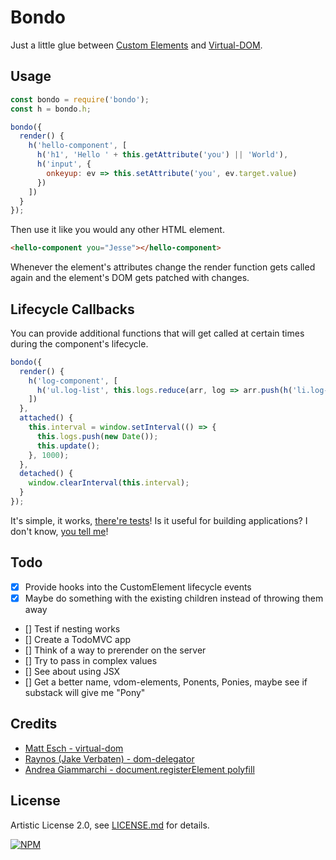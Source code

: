 # Bondo

Just a little glue between [Custom Elements](https://w3c.github.io/webcomponents/spec/custom/) and [Virtual-DOM](https://github.com/Matt-Esch/virtual-dom).

## Usage

```js
const bondo = require('bondo');
const h = bondo.h;

bondo({
  render() {
    h('hello-component', [
      h('h1', 'Hello ' + this.getAttribute('you') || 'World'),
      h('input', {
        onkeyup: ev => this.setAttribute('you', ev.target.value)
      })
    ])
  }
});
```

Then use it like you would any other HTML element.

```html
<hello-component you="Jesse"></hello-component>
```

Whenever the element's attributes change the render function gets called again and the element's DOM gets patched with changes.

## Lifecycle Callbacks

You can provide additional functions that will get called at certain times during the component's lifecycle. 

```js
bondo({
  render() {
    h('log-component', [
      h('ul.log-list', this.logs.reduce(arr, log => arr.push(h('li.log-item', log)), []))
    ])
  },
  attached() {
    this.interval = window.setInterval(() => {
      this.logs.push(new Date());
      this.update();
    }, 1000);
  },
  detached() {
    window.clearInterval(this.interval);
  }
});
```

It's simple, it works, [there're tests](https://github.com/jessehattabaugh/bondo/blob/master/test/test.js)! Is it useful for building applications? I don't know, [you tell me](https://github.com/jessehattabaugh/bondo/issues)!

## Todo

- [x] Provide hooks into the CustomElement lifecycle events
- [x] Maybe do something with the existing children instead of throwing them away
- [] Test if nesting works
- [] Create a TodoMVC app
- [] Think of a way to prerender on the server
- [] Try to pass in complex values
- [] See about using JSX
- [] Get a better name, vdom-elements, Ponents, Ponies, maybe see if substack will give me "Pony"

## Credits

- [Matt Esch - virtual-dom](https://github.com/Matt-Esch/virtual-dom)
- [Raynos (Jake Verbaten) - dom-delegator](https://github.com/Raynos/dom-delegator)
- [Andrea Giammarchi - document.registerElement polyfill](https://github.com/WebReflection/document-register-element)

## License

Artistic License 2.0, see [LICENSE.md](http://github.com/jessehattabaugh/bondo/blob/master/LICENSE.md) for details.

[![NPM](https://nodei.co/npm/bondo.png)](https://www.npmjs.com/package/bondo)

